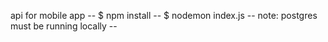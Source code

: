 api for mobile app  --
 $ npm install  --
 $ nodemon index.js  --
note: postgres must be running locally  --
